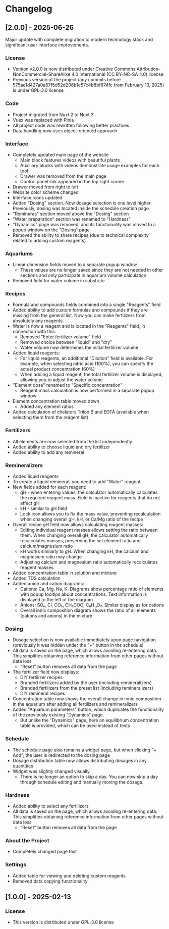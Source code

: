 # Changelog

## [2.0.0] - 2025-06-26

Major update with complete migration to modern technology stack and significant user interface improvements.

### License

- Version v2.0.0 is now distributed under Creative Commons Attribution-NonCommercial-ShareAlike 4.0 International (CC BY-NC-SA 4.0) license
- Previous version of the project (any commits before 575ae1d427a0a57f5d52d206b1e57c4b8bf874fc from February 13, 2025) is under GPL-3.0 license

### Code

- Project migrated from Nuxt 2 to Nuxt 3
- Vuex was replaced with Pinia
- All project code was rewritten following better practices
- Data handling now uses object-oriented approach

### Interface

- Completely updated main page of the website
    - Main block features videos with beautiful plants
    - Auxiliary blocks with videos demonstrate usage examples for each tool
    - Drawer was removed from the main page
    - Control panel link appeared in the top right corner
- Drawer moved from right to left
- Website color scheme changed
- Interface icons updated
- Added "Dosing" section. Now dosage selection is one level higher. Previously, dosing was located inside the schedule creation page.
- "Remineras" section moved above the "Dosing" section
- "Water preparation" section was renamed to "Hardness"
- "Dynamics" page was removed, and its functionality was moved to a popup window on the "Dosing" page
- Removed the ability to share recipes (due to technical complexity related to adding custom reagents)

### Aquariums

- Linear dimension fields moved to a separate popup window
    - These values are no longer saved since they are not needed in other sections and only participate in aquarium volume calculation
- Removed field for water volume in substrate

### Recipes

- Formula and compounds fields combined into a single "Reagents" field
- Added ability to add custom formulas and compounds if they are missing from the general list. Now you can make fertilizers from absolutely any reagents.
- Water is now a reagent and is located in the "Reagents" field, in connection with this:
    - Removed "Enter fertilizer volume" field
    - Removed choice between "liquid" and "dry"
    - Water volume now determines the initial fertilizer volume
- Added liquid reagents:
    - For liquid reagents, an additional "Dilution" field is available. For example, when selecting nitric acid (100%), you can specify the actual product concentration (60%)
    - When adding a liquid reagent, the total fertilizer volume is displayed, allowing you to adjust the water volume
- "Element dose" renamed to "Specific concentration"
    - Reagent mass calculation is now performed in a separate popup window
- Element concentration table moved down
    - Added any element ratios
- Added calculation of chelators Trilon B and EDTA (available when selecting them from the reagent list)

### Fertilizers

- All elements are now selected from the list independently
- Added ability to choose liquid and dry fertilizer
- Added ability to add any remineral

### Remineralizers

- Added liquid reagents
- To create a liquid remineral, you need to add "Water" reagent
- New fields added for each reagent:
    - gH - when entering values, the calculator automatically calculates the required reagent mass. Field is inactive for reagents that do not affect gH
    - kH - similar to gH field
    - Lock icon allows you to fix the mass value, preventing recalculation when changing overall gH, kH, or Ca/Mg ratio of the recipe
- Overall recipe gH field now allows calculating reagent masses:
    - Editing individual reagent masses allows setting the ratio between them. When changing overall gH, the calculator automatically recalculates masses, preserving the set element ratio and calcium/magnesium ratio
    - kH works similarly to gH. When changing kH, the calcium and magnesium ratio may change
    - Adjusting calcium and magnesium ratio automatically recalculates reagent masses
- Added concentration table in solution and mixture
- Added TDS calculation
- Added anion and cation diagrams:
    - Cations: Ca, Mg, Na, K. Diagrams show percentage ratio of elements with popup tooltips about concentrations. Text information is displayed to the left of the diagram
    - Anions: SO₄, Cl, CO₃, CH₃COO, C₆H₁₁O₇. Similar display as for cations
    - Overall ionic composition diagram shows the ratio of all elements (cations and anions) in the mixture

### Dosing

- Dosage selection is now available immediately upon page navigation (previously it was hidden under the "+" button in the schedule)
- All data is saved on the page, which allows avoiding re-entering data. This simplifies obtaining reference information from other pages without data loss
    - "Reset" button removes all data from the page
- The fertilizer field now displays:
    - DIY fertilizer recipes
    - Branded fertilizers added by the user (including remineralizers)
    - Branded fertilizers from the preset list (including remineralizers)
    - DIY remineral recipes
- Concentration table now shows the overall change in ionic composition in the aquarium after adding all fertilizers and remineralizers
- Added "Aquarium parameters" button, which duplicates the functionality of the previously existing "Dynamics" page.
    - But unlike the "Dynamics" page, here an equilibrium concentration table is provided, which can be used instead of tests

### Schedule

- The schedule page also remains a widget page, but when clicking "+ Add", the user is redirected to the dosing page
- Dosage distribution table now allows distributing dosages in any quantities
- Widget was slightly changed visually
    - There is no longer an option to skip a day. You can now skip a day through schedule editing and manually moving the dosage.

### Hardness

- Added ability to select any fertilizers
- All data is saved on the page, which allows avoiding re-entering data. This simplifies obtaining reference information from other pages without data loss
    - "Reset" button removes all data from the page

### About the Project

- Completely changed page text

### Settings

- Added table for viewing and deleting custom reagents
- Removed data copying functionality

## [1.0.0] - 2025-02-13

### License
- This version is distributed under GPL-3.0 license
